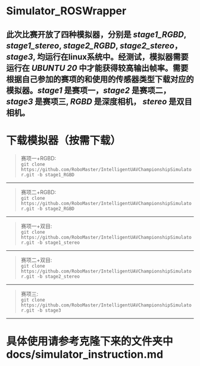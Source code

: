 # Simulator_ROSWrapper

此次比赛开放了四种模拟器，分别是 ***stage1_RGBD***, ***stage1_stereo***, ***stage2_RGBD***, ***stage2_stereo***，***stage3***, 均运行在linux系统中。经测试，模拟器需要运行在 ***UBUNTU 20*** 中才能获得较高输出帧率。需要根据自己参加的赛项的和使用的传感器类型下载对应的模拟器。***stage1*** 是赛项一，***stage2*** 是赛项二，***stage3*** 是赛项三, ***RGBD*** 是深度相机， ***stereo*** 是双目相机。  
----


# 下载模拟器（按需下载） 
>赛项一+RGBD:   
`git clone https://github.com/RoboMaster/IntelligentUAVChampionshipSimulator.git -b stage1_RGBD`
----
>赛项二+RGBD:   
`git clone https://github.com/RoboMaster/IntelligentUAVChampionshipSimulator.git -b stage2_RGBD`
----
>赛项一+双目:   
`git clone https://github.com/RoboMaster/IntelligentUAVChampionshipSimulator.git -b stage1_stereo`
----
>赛项二+双目:   
`git clone https://github.com/RoboMaster/IntelligentUAVChampionshipSimulator.git -b stage2_stereo`
----
>赛项三:   
`git clone https://github.com/RoboMaster/IntelligentUAVChampionshipSimulator.git -b stage3`
----

# 具体使用请参考克隆下来的文件夹中 docs/simulator_instruction.md 
